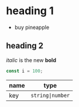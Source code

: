 # heading 1

- buy pineapple

## heading 2

_italic_ is the new **bold**

```javascript
const i = 100;
```

| name | type             |
| ---- | ---------------- |
| key  | `string\|number` |
